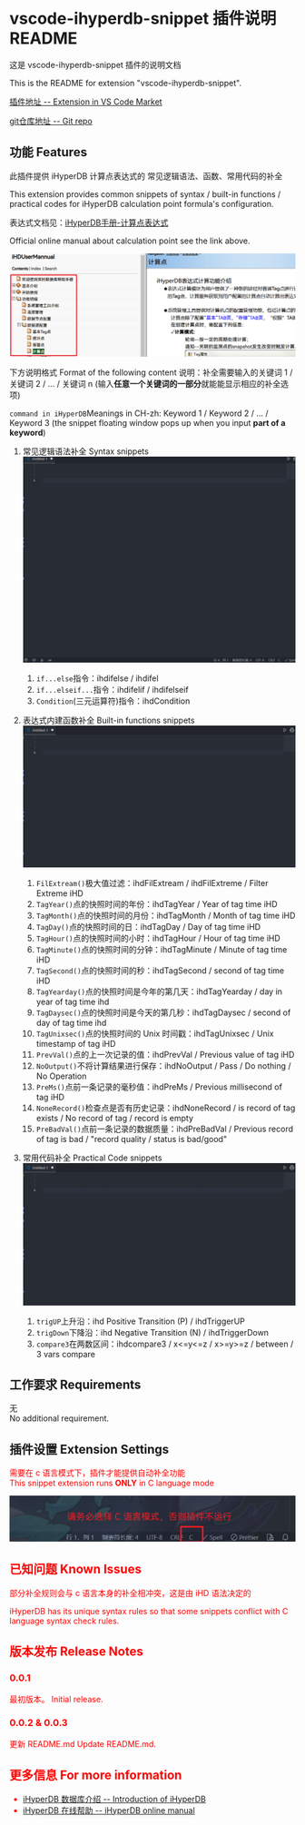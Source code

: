 
# vscode-ihyperdb-snippet 插件说明 README

这是 vscode-ihyperdb-snippet 插件的说明文档

This is the README for extension "vscode-ihyperdb-snippet".

[插件地址 -- Extension in VS Code Market](https://marketplace.visualstudio.com/items?itemName=lilixxs.vscode-ihyperdb-snippet) 

[git仓库地址 -- Git repo](https://github.com/lilixxs/vscode-ihyperdb-snippet)

## 功能 Features

此插件提供 iHyperDB 计算点表达式的 常见逻辑语法、函数、常用代码的补全

This extension provides common snippets of syntax / built-in functions / practical codes for iHyperDB calculation point formula's configuration.

表达式文档见：[iHyperDB手册-计算点表达式](https://product.baosight.com/wp-content/uploads/doc/ihdonline/index.html)

Official online manual about calculation point see the link above.

![helpPageOfficial](FILES/README.md/img-20220919225354.png)

下方说明格式 Format of the following content
说明：补全需要输入的关键词 1 / 关键词 2 / ... / 关键词 n
(输入**任意一个关键词的一部分**就能能显示相应的补全选项)

`command in iHyperDB`Meanings in CH-zh: Keyword 1 / Keyword 2 / ... / Keyword 3
(the snippet floating window pops up when you input **part of a keyword**)

1. 常见逻辑语法补全 Syntax snippets
   ![Syntax-snippet](FILES/README.md/img-20220919224226.gif)
   1. `if...else`指令：ihdifelse / ihdifel
   2. `if...elseif...`指令：ihdifelif / ihdifelseif
   3. `Condition`(三元运算符)指令：ihdCondition
2. 表达式内建函数补全 Built-in functions snippets
    ![Function-snippet](FILES/README.md/img-20220919225632.gif)

    1. `FilExtream()`极大值过滤：ihdFilExtream / ihdFilExtreme / Filter Extreme iHD
    2. `TagYear()`点的快照时间的年份：ihdTagYear / Year of tag time iHD
    3. `TagMonth()`点的快照时间的月份：ihdTagMonth / Month of tag time iHD
    4. `TagDay()`点的快照时间的日：ihdTagDay / Day of tag time iHD
    5. `TagHour()`点的快照时间的小时：ihdTagHour / Hour of tag time iHD
    6. `TagMinute()`点的快照时间的分钟：ihdTagMinute / Minute of tag time iHD
    7. `TagSecond()`点的快照时间的秒：ihdTagSecond / second of tag time iHD
    8. `TagYearday()`点的快照时间是今年的第几天：ihdTagYearday / day in year of tag time ihd
    9. `TagDaysec()`点的快照时间是今天的第几秒：ihdTagDaysec / second of day of tag time ihd
    10. `TagUnixsec()`点的快照时间的 Unix 时间戳：ihdTagUnixsec / Unix timestamp of tag iHD
    11. `PrevVal()`点的上一次记录的值：ihdPrevVal / Previous value of tag iHD
    12. `NoOutput()`不将计算结果进行保存：ihdNoOutput / Pass / Do nothing / No Operation
    13. `PreMs()`点前一条记录的毫秒值：ihdPreMs / Previous millisecond of tag iHD
    14. `NoneRecord()`检查点是否有历史记录：ihdNoneRecord / is record of tag exists / No record of tag / record is empty
    15. `PreBadVal()`点前一条记录的数据质量：ihdPreBadVal / Previous record of tag is bad / "record quality / status is bad/good"
3. 常用代码补全 Practical Code snippets
    ![Useful-Snippet](FILES/README.md/img-20220919225642.gif)
    1. `trigUP`上升沿：ihd Positive Transition (P) / ihdTriggerUP
    2. `trigDown`下降沿：ihd Negative Transition (N) / ihdTriggerDown
    3. `compare3`在两数区间：ihdcompare3 / x<=y<=z / x>=y>=z / between / 3 vars compare

## 工作要求 Requirements

无<br>No additional requirement.

## 插件设置 Extension Settings

<font color=red>需要在 c 语言模式下，插件才能提供自动补全功能<br>This snippet extension runs **<font color=red>ONLY</foint>** in C language mode</font>

![Run_in_C_mode](FILES/README.md/img-20220920220957.png)


## 已知问题 Known Issues

部分补全规则会与 c 语言本身的补全相冲突，这是由 iHD 语法决定的

iHyperDB has its unique syntax rules so that some snippets conflict with C language syntax check rules.

## 版本发布 Release Notes

### 0.0.1

最初版本。
Initial release.

### 0.0.2 & 0.0.3

更新 README.md
Update README.md.


## 更多信息 For more information

* [iHyperDB 数据库介绍 -- Introduction of iHyperDB ](https://product.baosight.com/ihd/)
* [iHyperDB 在线帮助 -- iHyperDB online manual](https://product.baosight.com/wp-content/uploads/doc/ihdonline/index.html)

